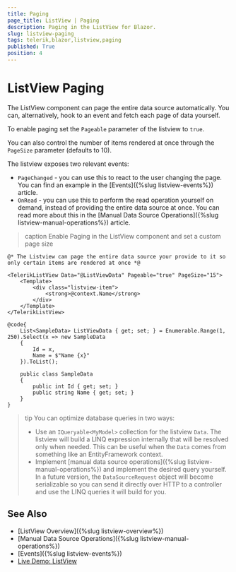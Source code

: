 ```yaml
---
title: Paging
page_title: ListView | Paging
description: Paging in the ListView for Blazor.
slug: listview-paging
tags: telerik,blazor,listview,paging
published: True
position: 4
---
```


# ListView Paging

The ListView component can page the entire data source automatically. You can, alternatively, hook to an event and fetch each page of data yourself.

To enable paging set the `Pageable` parameter of the listview to `true`.

You can also control the number of items rendered at once through the `PageSize` parameter (defaults to 10).

The listview exposes two relevant events:
* `PageChanged` - you can use this to react to the user changing the page. You can find an example in the [Events]({%slug listview-events%}) article.
* `OnRead` - you can use this to perform the read operation yourself on demand, instead of providing the entire data source at once. You can read more about this in the [Manual Data Source Operations]({%slug listview-manual-operations%}) article.

>caption Enable Paging in the ListView component and set a custom page size

````CSHTML
@* The Listview can page the entire data source your provide to it so only certain items are rendered at once *@

<TelerikListView Data="@ListViewData" Pageable="true" PageSize="15">
    <Template>
        <div class="listview-item">
            <strong>@context.Name</strong>
        </div>
    </Template>
</TelerikListView>

@code{
    List<SampleData> ListViewData { get; set; } = Enumerable.Range(1, 250).Select(x => new SampleData
    {
        Id = x,
        Name = $"Name {x}"
    }).ToList();

    public class SampleData
    {
        public int Id { get; set; }
        public string Name { get; set; }
    }
}
````

>tip You can optimize database queries in two ways:
>
> * Use an `IQueryable<MyModel>` collection for the listview `Data`. The listview will build a LINQ expression internally that will be resolved only when needed. This can be useful when the `Data` comes from something like an EntityFramework context.
> * Implement [manual data source operations]({%slug listview-manual-operations%}) and implement the desired query yourself. In a future version, the `DataSourceRequest` object will become serializable so you can send it directly over HTTP to a controller and use the LINQ queries it will build for you.


## See Also

  * [ListView Overview]({%slug listview-overview%})
  * [Manual Data Source Operations]({%slug listview-manual-operations%})
  * [Events]({%slug listview-events%})
  * [Live Demo: ListView](https://demos.telerik.com/blazor-ui/listview/overview)
